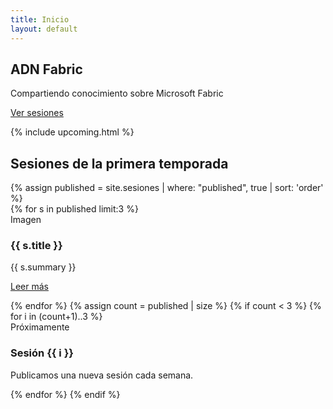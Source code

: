 ```yaml
---
title: Inicio
layout: default
---
```

<section class="hero">
  <h1>ADN Fabric</h1>
  <p>Compartiendo conocimiento sobre Microsoft Fabric</p>
  <a class="btn" href="{{ '/sesiones/' | relative_url }}">Ver sesiones</a>
</section>

{% include upcoming.html %}

<section class="section">
  <h2>Sesiones de la primera temporada</h2>
  {% assign published = site.sesiones | where: "published", true | sort: 'order' %}
  <div class="card-grid">
    {% for s in published limit:3 %}
      <article class="card">
        <div class="placeholder">Imagen</div>
        <h3>{{ s.title }}</h3>
        <p>{{ s.summary }}</p>
        <p><a class="btn" href="{{ s.url | relative_url }}">Leer más</a></p>
      </article>
    {% endfor %}
    {% assign count = published | size %}
    {% if count < 3 %}
      {% for i in (count+1)..3 %}
      <article class="card">
        <div class="placeholder">Próximamente</div>
        <h3>Sesión {{ i }}</h3>
        <p>Publicamos una nueva sesión cada semana.</p>
      </article>
      {% endfor %}
    {% endif %}
  </div>
</section>